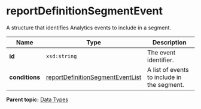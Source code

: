 # reportDefinitionSegmentEvent

A structure that identifies Analytics events to include in a segment.

|Name|Type|Description|
|----|----|-----------|
|**id** |`xsd:string` |The event identifier.|
|**conditions** |[reportDefinitionSegmentEventList](r_reportDefinitionSegmentEventList.md#) |A list of events to include in the segment.|

**Parent topic:** [Data Types](../data_types/c_data_types.md)

